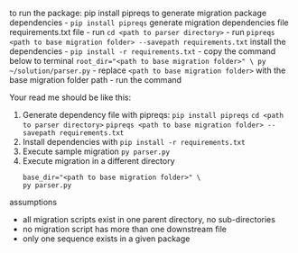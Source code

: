 to run the package:
    pip install pipreqs to generate migration package dependencies
    - `pip install pipreqs`
    generate migration dependencies file requirements.txt file
    - run `cd <path to parser directory>`
    - run `pipreqs <path to base migration folder> --savepath requirements.txt`
    install the dependencies
    - `pip install -r requirements.txt`
    - copy the command below to terminal
        ```
        root_dir="<path to base migration folder>" \
        py ~/solution/parser.py
        ```
    - replace `<path to base migration folder>` with the base migration folder path
    - run the command


Your read me should be like this:
1. Generate dependency file with pipreqs:
    `pip install pipreqs`
    `cd <path to parser directory>`
    `pipreqs <path to base migration folder> --savepath requirements.txt`
2. Install dependencies with 
    `pip install -r requirements.txt`
3. Execute sample migration
    `py parser.py`
4. Execute migration in a different directory
    ```
    base_dir="<path to base migration folder>" \
    py parser.py
    ```

assumptions
- all migration scripts exist in one parent directory, no sub-directories
- no migration script has more than one downstream file
- only one sequence exists in a given package